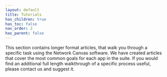 ```yaml
---
layout: default
title: Tutorials
has_children: true
has_toc: false
nav_order: 2
has_parent: false
---
```


This section contains longer format articles, that walk you through a specific task using the Network Canvas software. We have created articles that cover the most common goals for each app in the suite. If you would find an additional full length walkthrough of a specific process useful, please contact us and suggest it.


